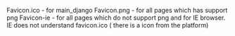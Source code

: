 Favicon.ico - for main_django
Favicon.png - for all pages which has support png
Favicon-ie - for all pages which do not support png and for IE browser. IE does not understand favicon.ico ( there is a icon from the platform)